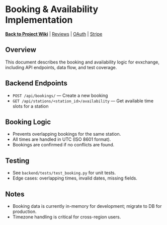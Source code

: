 # Booking & Availability Implementation

**[Back to Project Wiki](PROJECT_WIKI.md)** | [Reviews](REVIEWS_IMPLEMENTATION.md) | [OAuth](OAUTH_IMPLEMENTATION.md) | [Stripe](STRIPE_IMPLEMENTATION.md)

## Overview
This document describes the booking and availability logic for evxchange, including API endpoints, data flow, and test coverage.

## Backend Endpoints
- `POST /api/bookings/` — Create a new booking
- `GET /api/stations/<station_id>/availability` — Get available time slots for a station

## Booking Logic
- Prevents overlapping bookings for the same station.
- All times are handled in UTC (ISO 8601 format).
- Bookings are confirmed if no conflicts are found.

## Testing
- See `backend/tests/test_booking.py` for unit tests.
- Edge cases: overlapping times, invalid dates, missing fields.

## Notes
- Booking data is currently in-memory for development; migrate to DB for production.
- Timezone handling is critical for cross-region users.

